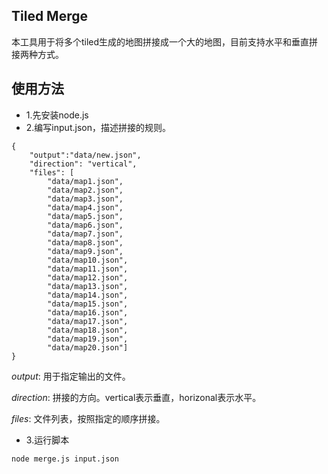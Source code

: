 Tiled Merge
--------------------------------
本工具用于将多个tiled生成的地图拼接成一个大的地图，目前支持水平和垂直拼接两种方式。

使用方法
--------------------------------
* 1.先安装node.js
* 2.编写input.json，描述拼接的规则。
```
{
	"output":"data/new.json",
	"direction": "vertical",
	"files": [
		"data/map1.json",
		"data/map2.json",
		"data/map3.json",
		"data/map4.json",
		"data/map5.json",
		"data/map6.json",
		"data/map7.json",
		"data/map8.json",
		"data/map9.json",
		"data/map10.json",
		"data/map11.json",
		"data/map12.json",
		"data/map13.json",
		"data/map14.json",
		"data/map15.json",
		"data/map16.json",
		"data/map17.json",
		"data/map18.json",
		"data/map19.json",
		"data/map20.json"]
}
```
_output_: 用于指定输出的文件。

_direction_: 拼接的方向。vertical表示垂直，horizonal表示水平。

_files_: 文件列表，按照指定的顺序拼接。

* 3.运行脚本
```
node merge.js input.json
```

